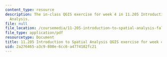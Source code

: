 ```yaml
---
content_type: resource
description: The in-class QGIS exercise for week 4 in 11.205 Introduction to Spatial
  Analysis.
file: null
file_location: /coursemedia/11-205-introduction-to-spatial-analysis-fall-2019/2a276465a3c9808e6cc6a4774182fc21_11.205f19_week_4_qgis.pdf
file_type: application/pdf
resourcetype: Document
title: 11.205 Introduction to Spatial Analysis QGIS exercise for week 4
uid: 2a276465-a3c9-808e-6cc6-a4774182fc21
---
```

